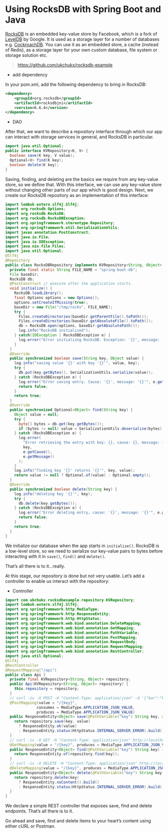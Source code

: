 # Using RocksDB with Spring Boot and Java

 [RocksDB](https://rocksdb.org/) is an embedded key-value store by Facebook, which is a fork of [LevelDB](https://github.com/google/leveldb) by Google. It is used as a storage layer for a number of databases e.g. [CockroachDB](https://www.cockroachlabs.com/). You can use it as an embedded store, a cache (instead of Redis), as a storage layer for your own custom database, file system or storage solution etc. 

>   https://github.com/ukchukx/rocksdb-example



-   add dependency

 In your pom.xml, add the following dependency to bring in RocksDB: 

```xml
<dependency>                           
    <groupId>org.rocksdb</groupId> 
    <artifactId>rocksdbjni</artifactId>  
    <version>6.6.4</version>   
</dependency>
```



-   DAO

 After that, we want to describe a repository interface through which our app can interact with storage services in general, and RocksDB in particular. 

```java
import java.util.Optional;
public interface KVRepository<K, V> {
  boolean save(K key, V value);
  Optional<V> find(K key);
  boolean delete(K key);
}
```

 Saving, finding, and deleting are the basics we require from any key-value store, so we define that. With this interface, we can use any key-value store without changing other parts of our app which is good design.
Next, we create our RocksDB repository as an implementation of this interface: 

```java
import lombok.extern.slf4j.Slf4j;
import org.rocksdb.Options;
import org.rocksdb.RocksDB;
import org.rocksdb.RocksDBException;
import org.springframework.stereotype.Repository;
import org.springframework.util.SerializationUtils;
import javax.annotation.PostConstruct;
import java.io.File;
import java.io.IOException;
import java.nio.file.Files;
import java.util.Optional;
@Slf4j
@Repository
public class RocksDBRepository implements KVRepository<String, Object> {
  private final static String FILE_NAME = "spring-boot-db";
  File baseDir;
  RocksDB db;
  @PostConstruct // execute after the application starts.
  void initialize() {
    RocksDB.loadLibrary();
    final Options options = new Options();
    options.setCreateIfMissing(true);
    baseDir = new File("/tmp/rocks", FILE_NAME);
    try {
      Files.createDirectories(baseDir.getParentFile().toPath());
      Files.createDirectories(baseDir.getAbsoluteFile().toPath());
      db = RocksDB.open(options, baseDir.getAbsolutePath());
      log.info("RocksDB initialized");
    } catch(IOException | RocksDBException e) {
      log.error("Error initializng RocksDB. Exception: '{}', message: '{}'", e.getCause(), e.getMessage(), e);
    }
  }
  @Override
  public synchronized boolean save(String key, Object value) {
    log.info("saving value '{}' with key '{}'", value, key);
    try {
      db.put(key.getBytes(), SerializationUtils.serialize(value));
    } catch (RocksDBException e) {
      log.error("Error saving entry. Cause: '{}', message: '{}'", e.getCause(), e.getMessage());
      return false;
    }
    return true;
  }
  @Override
  public synchronized Optional<Object> find(String key) {
    Object value = null;
    try {
      byte[] bytes = db.get(key.getBytes());
      if (bytes != null) value = SerializationUtils.deserialize(bytes);
    } catch (RocksDBException e) {
      log.error(
        "Error retrieving the entry with key: {}, cause: {}, message: {}", 
        key, 
        e.getCause(), 
        e.getMessage()
      );
    }
    log.info("finding key '{}' returns '{}'", key, value);
    return value != null ? Optional.of(value) : Optional.empty();
  }
  @Override
  public synchronized boolean delete(String key) {
    log.info("deleting key '{}'", key);
    try {
      db.delete(key.getBytes());
    } catch (RocksDBException e) {
      log.error("Error deleting entry, cause: '{}', message: '{}'", e.getCause(), e.getMessage());
      return false;
    }
    return true;
  }
}
```

We initialize our database when the app starts in `initialize()`. RocksDB is a low-level store, so we need to serialize our key-value pairs to bytes before interacting with it in `save()`, `find()` and `delete()`.

That’s all there is to it…really.

At this stage, our repository is done but not very usable. Let’s add a controller to enable us interact with the repository:



-   Controller

```java
import com.ukchukx.rocksdbexample.repository.KVRepository;
import lombok.extern.slf4j.Slf4j;
import org.springframework.http.MediaType;
import org.springframework.http.ResponseEntity;
import org.springframework.http.HttpStatus;
import org.springframework.web.bind.annotation.DeleteMapping;
import org.springframework.web.bind.annotation.GetMapping;
import org.springframework.web.bind.annotation.PathVariable;
import org.springframework.web.bind.annotation.PostMapping;
import org.springframework.web.bind.annotation.RequestBody;
import org.springframework.web.bind.annotation.RequestMapping;
import org.springframework.web.bind.annotation.RestController;
import java.util.Optional;
@Slf4j
@RestController
@RequestMapping("/api")
public class Api {
  private final KVRepository<String, Object> repository;
  public Api(KVRepository<String, Object> repository) {
    this.repository = repository;
  }
  // curl -iv -X POST -H "Content-Type: application/json" -d '{"bar":"baz"}' http://localhost:8080/api/foo
  @PostMapping(value = "/{key}", 
              consumes = MediaType.APPLICATION_JSON_VALUE, 
              produces = MediaType.APPLICATION_JSON_VALUE)
  public ResponseEntity<Object> save(@PathVariable("key") String key, @RequestBody Object value) {
    return repository.save(key, value) 
      ? ResponseEntity.ok(value) 
      : ResponseEntity.status(HttpStatus.INTERNAL_SERVER_ERROR).build();
  }
  // curl -iv -X GET -H "Content-Type: application/json" http://localhost:8080/api/foo
  @GetMapping(value = "/{key}", produces = MediaType.APPLICATION_JSON_VALUE)
  public ResponseEntity<Object> find(@PathVariable("key") String key) {
    return ResponseEntity.of(repository.find(key));
  }
  // curl -iv -X DELETE -H "Content-Type: application/json" http://localhost:8080/api/foo
  @DeleteMapping(value = "/{key}", produces = MediaType.APPLICATION_JSON_VALUE)
  public ResponseEntity<Object> delete(@PathVariable("key") String key) {
    return repository.delete(key) 
      ? ResponseEntity.noContent().build() 
      : ResponseEntity.status(HttpStatus.INTERNAL_SERVER_ERROR).build();
  }
}
```



We declare a simple REST controller that exposes save, find and delete endpoints. That’s all there is to it.

Go ahead and save, find and delete items to your heart’s content using either cURL or Postman.